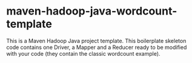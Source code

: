 # maven-hadoop-java-wordcount-template
This is a Maven Hadoop Java project template. This boilerplate skeleton code contains one Driver, a Mapper and a Reducer ready to be modified with your code (they contain the classic wordcount example).
